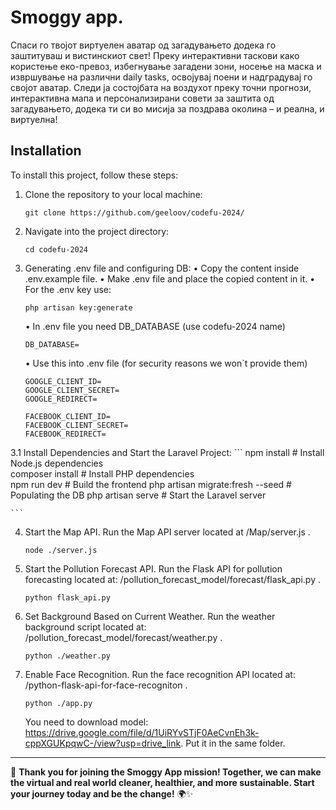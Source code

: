 # Smoggy app.

Спаси го твојот виртуелен аватар од загадувањето додека го заштитуваш и вистинскиот свет! 
Преку интерактивни таскови како користење еко-превоз, избегнување загадени зони, носење на маска и извршување на различни daily tasks, освојувај поени и надградувај го својот аватар. 
Следи ја состојбата на воздухот преку точни прогнози, интерактивна мапа и персонализирани совети за заштита од загадувањето, додека ти си во мисија за поздрава околина – и реална, и виртуелна! 

## Installation

To install this project, follow these steps:

1. Clone the repository to your local machine:
    ```
    git clone https://github.com/geeloov/codefu-2024/  
    ```

2. Navigate into the project directory:
    ```
    cd codefu-2024
    ```

3. Generating .env file and configuring DB:
   • Copy the content inside .env.example file. 
   • Make .env file and place the copied content in it.
   • For the .env key use:
   ```
   php artisan key:generate
   ```
   • In .env file you need DB_DATABASE (use codefu-2024 name)
   ```
   DB_DATABASE= 
   ```
   • Use this into .env file (for security reasons we won`t provide them)
    ```
    GOOGLE_CLIENT_ID=
    GOOGLE_CLIENT_SECRET=
    GOOGLE_REDIRECT=

    FACEBOOK_CLIENT_ID=
    FACEBOOK_CLIENT_SECRET=
    FACEBOOK_REDIRECT=
    
    ```

3.1 Install Dependencies and Start the Laravel Project:
    ```
    npm install # Install Node.js dependencies  
    composer install # Install PHP dependencies  
    npm run dev # Build the frontend
    php artisan migrate:fresh --seed # Populating the DB
    php artisan serve # Start the Laravel server 
    
    ```

4. Start the Map API. Run the Map API server located at /Map/server.js .
    ```
    node ./server.js
    ```
    
5. Start the Pollution Forecast API. Run the Flask API for pollution forecasting located at: /pollution_forecast_model/forecast/flask_api.py .
    ```
    python flask_api.py
    ```

6. Set Background Based on Current Weather. Run the weather background script located at:  /pollution_forecast_model/forecast/weather.py .
    ```
    python ./weather.py
    ```

7. Enable Face Recognition. Run the face recognition API located at:  /python-flask-api-for-face-recogniton .
    ```
    python ./app.py
    ```
    You need to download model: https://drive.google.com/file/d/1UiRYvSTjF0AeCvnEh3k-cppXGUKpqwC-/view?usp=drive_link. Put it in the same folder.

---

🌟 **Thank you for joining the Smoggy App mission! Together, we can make the virtual and real world cleaner, healthier, and more sustainable. Start your journey today and be the change!** 🌍✨  

